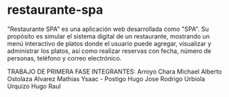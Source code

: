 # restaurante-spa
"Restaurante SPA" es una aplicación web desarrollada como "SPA". Su propósito es simular el sistema digital de un restaurante, mostrando un menú interactivo de platos donde el usuario puede agregar, visualizar y administrar los platos, así como realizar reservas con fecha, número de personas, teléfono y correo electrónico.

TRABAJO DE PRIMERA FASE
INTEGRANTES:
Arroyo Chara Michael Alberto
Ostolaza Alvarez Mathias Ysaac -
Postigo Hugo Jose Rodrigo
Urbiola Urquizo Hugo Raul 
